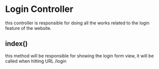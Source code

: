 # Login Controller

this controller is responsible for doing all the works related to the login feature of the website.

## index()

this method will be responsible for showing the login form view, it will be called when hitting URL /login